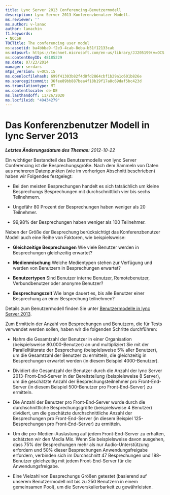 ```yaml
---
title: Lync Server 2013 Conferencing-Benutzermodell
description: Lync Server 2013-Konferenzbenutzer Modell.
ms.reviewer: ''
ms.author: v-lanac
author: lanachin
f1.keywords:
- NOCSH
TOCTitle: The conferencing user model
ms:assetid: ba4bbba9-f2e3-4cab-8eba-b51f12133cab
ms:mtpsurl: https://technet.microsoft.com/en-us/library/JJ205199(v=OCS.15)
ms:contentKeyID: 48185229
ms.date: 07/23/2014
manager: serdars
mtps_version: v=OCS.15
ms.openlocfilehash: 699f41303b82f4d8fd2864cbf1b29a1c601b826e
ms.sourcegitcommit: 36fee89bb887bea4f18b19f17a8c69daf5bc423d
ms.translationtype: MT
ms.contentlocale: de-DE
ms.lasthandoff: 11/26/2020
ms.locfileid: "49434279"
---
```

# <a name="the-conferencing-user-model-in-lync-server-2013"></a>Das Konferenzbenutzer Modell in lync Server 2013

<div data-xmlns="http://www.w3.org/1999/xhtml">

<div class="topic" data-xmlns="http://www.w3.org/1999/xhtml" data-msxsl="urn:schemas-microsoft-com:xslt" data-cs="https://msdn.microsoft.com/">

<div data-asp="https://msdn2.microsoft.com/asp">



</div>

<div id="mainSection">

<div id="mainBody">

<span> </span>

_**Letztes Änderungsdatum des Themas:** 2012-10-22_

Ein wichtiger Bestandteil des Benutzermodells von lync Server Conferencing ist die Besprechungsgröße. Nach dem Sammeln von Daten aus mehreren Datenpunkten (wie im vorherigen Abschnitt beschrieben) haben wir Folgendes festgelegt:

  - Bei den meisten Besprechungen handelt es sich tatsächlich um kleine Besprechungs Besprechungen mit durchschnittlich vier bis sechs Teilnehmern.

  - Ungefähr 80 Prozent der Besprechungen haben weniger als 20 Teilnehmer.

  - 99,98% der Besprechungen haben weniger als 100 Teilnehmer.

Neben der Größe der Besprechung berücksichtigt das Konferenzbenutzer Modell auch eine Reihe von Faktoren, wie beispielsweise:

  - **Gleichzeitige Besprechungen**   Wie viele Benutzer werden in Besprechungen gleichzeitig erwartet?

  - **Medienmischung**   Welche Medientypen stehen zur Verfügung und werden von Benutzern in Besprechungen erwartet?

  - **Benutzertypen**   Sind Benutzer interne Benutzer, Remotebenutzer, Verbundbenutzer oder anonyme Benutzer?

  - **Besprechungszeit**   Wie lange dauert es, bis alle Benutzer einer Besprechung an einer Besprechung teilnehmen?

Details zum Benutzermodell finden Sie unter [Benutzermodelle in lync Server 2013](lync-server-2013-user-models.md).

Zum Ermitteln der Anzahl von Besprechungen und Benutzern, die für Tests verwendet werden sollen, haben wir die folgenden Schritte durchführen:

  - Nahm die Gesamtzahl der Benutzer in einer Organisation (beispielsweise 80.000-Benutzer) an und multipliziert Sie mit der Parallelitätsrate der Besprechung (beispielsweise 5% aller Benutzer), um die Gesamtzahl der Benutzer zu ermitteln, die gleichzeitig in Besprechungen erwartet werden (in diesem Beispiel 4000-Benutzer).

  - Dividiert die Gesamtzahl der Benutzer durch die Anzahl der lync Server 2013-Front-End-Server in der Bereitstellung (beispielsweise 8 Server), um die geschätzte Anzahl der Besprechungsteilnehmer pro Front-End-Server (in diesem Beispiel 500-Benutzer pro Front-End-Server) zu ermitteln.

  - Die Anzahl der Benutzer pro Front-End-Server wurde durch die durchschnittliche Besprechungsgröße (beispielsweise 4 Benutzer) dividiert, um die geschätzte durchschnittliche Anzahl der Besprechungen pro Front-End-Server (in diesem Beispiel 125-Besprechungen pro Front-End-Server) zu ermitteln.

  - Um die pro-Medien-Auslastung auf jedem Front-End-Server zu erhalten, schätzten wir den Media Mix. Wenn Sie beispielsweise davon ausgehen, dass 75% der Besprechungen mehr als nur Audio-Unterstützung erfordern und 50% dieser Besprechungen Anwendungsfreigabe erfordern, verbinden sich im Durchschnitt 47 Besprechungen und 188-Benutzer gleichzeitig mit jedem Front-End-Server für die Anwendungsfreigabe.

  - Eine Vielzahl von Besprechungs Größen getestet (basierend auf unserem Benutzermodell mit bis zu 250 Benutzern in einem gemeinsamen Pool), um die Serverskalierbarkeit zu gewährleisten.

</div>

<span> </span>

</div>

</div>

</div>

